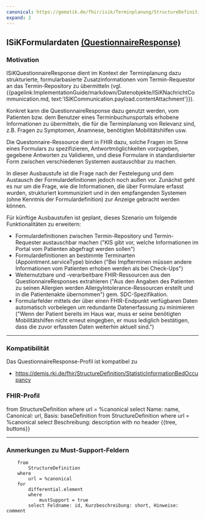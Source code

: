 ```yaml
---
canonical: https://gematik.de/fhir/isik/Terminplanung/StructureDefinition/ISiKFormulardaten
expand: 2
--- 
```


## ISiKFormulardaten [(QuestionnaireResponse)](https://hl7.org/fhir/R4/questionnaireresponse.html)

### Motivation
ISiKQuestionnaireResponse dient im Kontext der Terminplanung dazu strukturierte, formularbasierte Zusatzinformationen vom Termin-Requestor an das Termin-Repository zu übermitteln (vgl. {{pagelink:ImplementationGuide/markdown/Datenobjekte/ISiKNachrichtCommunication.md, text:'ISiKCommunication.payload.contentAttachment'}}).

Konkret kann die QuestionnaireResponse dazu genutzt werden, vom Patienten bzw. dem Benutzer eines Terminbuchunsportals erhobene Informationen zu übermitteln, die für die Terminplanung von Relevanz sind, z.B. Fragen zu Symptomen, Anamnese, benötigten Mobilitätshilfen usw.

Die Questonnaire-Ressource dient in FHIR dazu, solche Fragen im Sinne eines Formulars zu spezifizieren, Antwortmöglichkeiten vorzugeben, gegebene Antworten zu Validieren, und diese Formulare in standardisierter Form zwischen verschiedenen Systemen austauschbar zu machen.

In dieser Ausbaustufe ist die Frage nach der Festelegung und dem Austausch der Formulardefinitionen jedoch noch außen vor. Zunächst geht es nur um die Frage, wie die Informationen, die über Formulare erfasst wurden, strukturiert kommuniziert und in den empfangenden Systemen (ohne Kenntnis der Formulardefinition) zur Anzeige gebracht werden können.

Für künftige Ausbaustufen ist geplant, dieses Szenario um folgende Funktionalitäten zu erweitern:
* Formulardefinitionen zwischen Termin-Repository und Termin-Requester austauschbar machen ("KIS gibt vor, welche Informationen im Portal vom Patienten abgefragt werden sollen")
* Formulardefinitionen an bestimmte Terminarten (Appointment.serviceType) binden ("Bei Impfterminen müssen andere Informationen vom Patienten erhoben werden als bei Check-Ups")
* Weiternutzbare und -verarbeitbare FHIR-Ressourcen aus den QuestionnaireResponses extrahieren ("Aus den Angaben des Patienten zu seinen Allergien werden AllergyIntolerance-Ressourcen erstellt und in die Patientenakte übernommen") gem. SDC-Spezifikation.
* Formularfelder mittels der über einen FHIR-Endpunkt verfügbaren Daten automatisch vorbelegen um redundante Datenerfassung zu minimieren ("Wenn der Patient bereits im Haus war, muss er seine benötigten Mobilitätshilfen nicht erneut eingegben, er muss lediglich bestätigen, dass die zuvor erfassten Daten weiterhin aktuell sind.")


---
### Kompatibilität
Das QuestionnaireResponse-Profil ist kompatibel zu
* https://demis.rki.de/fhir/StructureDefinition/StatisticInformationBedOccupancy


### FHIR-Profil


<fql>
from 
    StructureDefinition 
where 
    url = %canonical 
select 
    Name: name, Canonical: url, Basis: baseDefinition
</fql>
<fql output="inline" headers="false">
        from
	        StructureDefinition
        where
	        url = %canonical
        select
	        Beschreibung: description
        with
            no header
</fql>
{{tree, buttons}}

---

### Anmerkungen zu Must-Support-Feldern

<fql output = "table" headers="true">

        from 
            StructureDefinition 
        where 
            url = %canonical
        for 
            differential.element 
            where 
                mustSupport = true 
            select Feldname: id, Kurzbeschreibung: short, Hinweise: comment
</fql>